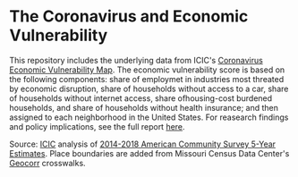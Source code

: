# The Coronavirus and Economic Vulnerability

This repository includes the underlying data from ICIC's [Coronavirus Economic Vulnerability Map](https://www.arcgis.com/home/webmap/viewer.html?webmap=f8bff4a0ac34460aa28240ba4332b047&extent=-71.2711,42.2376,-70.8663,42.4). The economic vulnerability score is based on the following components: share of employmet in industries most threated by economic disruption, share of households without access to a car, share of households without internet access, share ofhousing-cost burdened households, and share of households without health insurance; and then assigned to each neighborhood in the United States. For reasearch findings and policy implications, see the full report [here](https://icic.org/wp-content/uploads/2020/04/ICIC_Coronavirus_EconVul_Brief_web.pdf).

Source: [ICIC](icic.org) analysis of [2014-2018 American Community Survey 5-Year Estimates](https://www.census.gov/data/developers/data-sets/acs-5year.2018.html). Place boundaries are added from Missouri Census Data Center's [Geocorr](https://mcdc.missouri.edu/applications/geocorr.html) crosswalks. 
